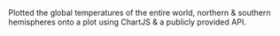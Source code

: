 Plotted the global temperatures of the entire world, northern & southern hemispheres onto a plot using ChartJS & a publicly provided API.
